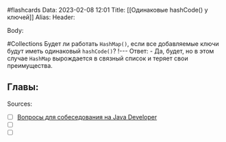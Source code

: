 #flashcards
Data: 2023-02-08 12:01
Title: [[Одинаковые hashCode() у ключей]]
Alias:
Header:




Body:



#Collections 
Будет ли работать `HashMap()`, если все добавляемые ключи будут иметь одинаковый `hashCode()`?
!---
Ответ:
	- Да, будет, но в этом случае `HashMap` вырождается в связный список и теряет свои преимущества.
<!--SR:!2023-11-03,10,490-->




Главы:
-


Sources:
- [ ] [Вопросы для собеседования на Java Developer](https://github.com/enhorse/java-interview/blob/master/README.md#%D0%9E%D0%9E%D0%9F)
- [ ] []()
- [ ] []()
